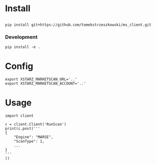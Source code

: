 # Install
##
```
pip install git+https://github.com/tomekstrzeszkowski/ms_client.git
```
### Development
```
pip install -e .
```

# Config
```
export XSTARZ_MARKETSCAN_URL='..'
export XSTARZ_MARKETSCAN_ACCOUNT='..'
```
# Usage
```
import client

c = client.Client('RunScan')
print(c.post('''
{
    "Engine": "MARSE",
    "ScanType": 1,
    ...
}
'''
))

```
